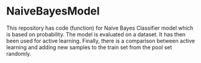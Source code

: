 # NaiveBayesModel
This repository has code (function) for Naive Bayes Classifier model which is based on probability. The model is evaluated on a dataset. It has then been used for active learning. Finally, there is a comparison between active learning and adding new samples to the train set from the pool set randomly. 
